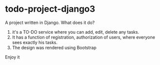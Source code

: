 # todo-project-django3
A project written in Django.
What does it do? 
1. it's a TO-DO service where you can add, edit, delete any tasks.
2. It has a function of registration, authorization of users, where everyone sees exactly his tasks.
3. The design was rendered using Bootstrap

Enjoy it
